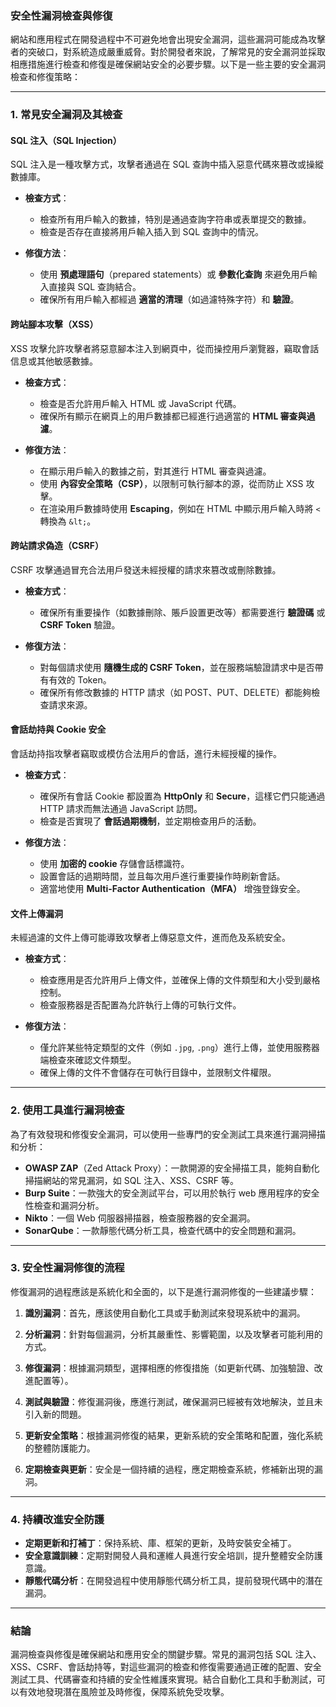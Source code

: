 ### **安全性漏洞檢查與修復**

網站和應用程式在開發過程中不可避免地會出現安全漏洞，這些漏洞可能成為攻擊者的突破口，對系統造成嚴重威脅。對於開發者來說，了解常見的安全漏洞並採取相應措施進行檢查和修復是確保網站安全的必要步驟。以下是一些主要的安全漏洞檢查和修復策略：

---

### **1. 常見安全漏洞及其檢查**

#### **SQL 注入（SQL Injection）**
SQL 注入是一種攻擊方式，攻擊者通過在 SQL 查詢中插入惡意代碼來篡改或操縱數據庫。

- **檢查方式**：
  - 檢查所有用戶輸入的數據，特別是通過查詢字符串或表單提交的數據。
  - 檢查是否存在直接將用戶輸入插入到 SQL 查詢中的情況。
  
- **修復方法**：
  - 使用 **預處理語句**（prepared statements）或 **參數化查詢** 來避免用戶輸入直接與 SQL 查詢結合。
  - 確保所有用戶輸入都經過 **適當的清理**（如過濾特殊字符）和 **驗證**。

#### **跨站腳本攻擊（XSS）**
XSS 攻擊允許攻擊者將惡意腳本注入到網頁中，從而操控用戶瀏覽器，竊取會話信息或其他敏感數據。

- **檢查方式**：
  - 檢查是否允許用戶輸入 HTML 或 JavaScript 代碼。
  - 確保所有顯示在網頁上的用戶數據都已經進行過適當的 **HTML 審查與過濾**。

- **修復方法**：
  - 在顯示用戶輸入的數據之前，對其進行 HTML 審查與過濾。
  - 使用 **內容安全策略（CSP）**，以限制可執行腳本的源，從而防止 XSS 攻擊。
  - 在渲染用戶數據時使用 **Escaping**，例如在 HTML 中顯示用戶輸入時將 `<` 轉換為 `&lt;`。

#### **跨站請求偽造（CSRF）**
CSRF 攻擊通過冒充合法用戶發送未經授權的請求來篡改或刪除數據。

- **檢查方式**：
  - 確保所有重要操作（如數據刪除、賬戶設置更改等）都需要進行 **驗證碼** 或 **CSRF Token** 驗證。
  
- **修復方法**：
  - 對每個請求使用 **隨機生成的 CSRF Token**，並在服務端驗證請求中是否帶有有效的 Token。
  - 確保所有修改數據的 HTTP 請求（如 POST、PUT、DELETE）都能夠檢查請求來源。

#### **會話劫持與 Cookie 安全**
會話劫持指攻擊者竊取或模仿合法用戶的會話，進行未經授權的操作。

- **檢查方式**：
  - 確保所有會話 Cookie 都設置為 **HttpOnly** 和 **Secure**，這樣它們只能通過 HTTP 請求而無法通過 JavaScript 訪問。
  - 檢查是否實現了 **會話過期機制**，並定期檢查用戶的活動。

- **修復方法**：
  - 使用 **加密的 cookie** 存儲會話標識符。
  - 設置會話的過期時間，並且每次用戶進行重要操作時刷新會話。
  - 適當地使用 **Multi-Factor Authentication（MFA）** 增強登錄安全。

#### **文件上傳漏洞**
未經過濾的文件上傳可能導致攻擊者上傳惡意文件，進而危及系統安全。

- **檢查方式**：
  - 檢查應用是否允許用戶上傳文件，並確保上傳的文件類型和大小受到嚴格控制。
  - 檢查服務器是否配置為允許執行上傳的可執行文件。

- **修復方法**：
  - 僅允許某些特定類型的文件（例如 `.jpg`, `.png`）進行上傳，並使用服務器端檢查來確認文件類型。
  - 確保上傳的文件不會儲存在可執行目錄中，並限制文件權限。

---

### **2. 使用工具進行漏洞檢查**

為了有效發現和修復安全漏洞，可以使用一些專門的安全測試工具來進行漏洞掃描和分析：

- **OWASP ZAP**（Zed Attack Proxy）：一款開源的安全掃描工具，能夠自動化掃描網站的常見漏洞，如 SQL 注入、XSS、CSRF 等。
- **Burp Suite**：一款強大的安全測試平台，可以用於執行 web 應用程序的安全性檢查和漏洞分析。
- **Nikto**：一個 Web 伺服器掃描器，檢查服務器的安全漏洞。
- **SonarQube**：一款靜態代碼分析工具，檢查代碼中的安全問題和漏洞。

---

### **3. 安全性漏洞修復的流程**

修復漏洞的過程應該是系統化和全面的，以下是進行漏洞修復的一些建議步驟：

1. **識別漏洞**：首先，應該使用自動化工具或手動測試來發現系統中的漏洞。

2. **分析漏洞**：針對每個漏洞，分析其嚴重性、影響範圍，以及攻擊者可能利用的方式。

3. **修復漏洞**：根據漏洞類型，選擇相應的修復措施（如更新代碼、加強驗證、改進配置等）。

4. **測試與驗證**：修復漏洞後，應進行測試，確保漏洞已經被有效地解決，並且未引入新的問題。

5. **更新安全策略**：根據漏洞修復的結果，更新系統的安全策略和配置，強化系統的整體防護能力。

6. **定期檢查與更新**：安全是一個持續的過程，應定期檢查系統，修補新出現的漏洞。

---

### **4. 持續改進安全防護**

- **定期更新和打補丁**：保持系統、庫、框架的更新，及時安裝安全補丁。
- **安全意識訓練**：定期對開發人員和運維人員進行安全培訓，提升整體安全防護意識。
- **靜態代碼分析**：在開發過程中使用靜態代碼分析工具，提前發現代碼中的潛在漏洞。

---

### **結論**

漏洞檢查與修復是確保網站和應用安全的關鍵步驟。常見的漏洞包括 SQL 注入、XSS、CSRF、會話劫持等，對這些漏洞的檢查和修復需要通過正確的配置、安全測試工具、代碼審查和持續的安全性維護來實現。結合自動化工具和手動測試，可以有效地發現潛在風險並及時修復，保障系統免受攻擊。